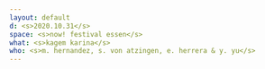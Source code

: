 ```yaml
---
layout: default
d: <s>2020.10.31</s>
space: <s>now! festival essen</s>
what: <s>kagem karina</s>
who: <s>m. hernandez, s. von atzingen, e. herrera & y. yu</s>
---
```


